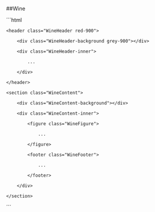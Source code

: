 ##Wine

´´´html
<article class="Wine is-active">

	<header class="WineHeader red-900">

		<div class="WineHeader-background grey-900"></div>

		<div class="WineHeader-inner">

			...

		</div>

	</header>

	<section class="WineContent">

		<div class="WineContent-background"></div>

		<div class="WineContent-inner">

			<figure class="WineFigure">

				...

			</figure>

			<footer class="WineFooter">
			
				...
			
			</footer>

		</div>

	</section>

</article>
´´´